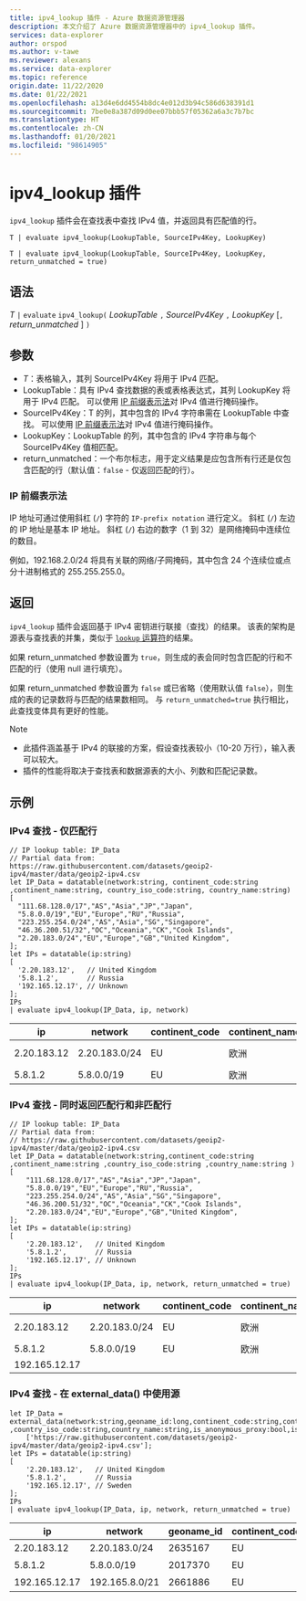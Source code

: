 ```yaml
---
title: ipv4_lookup 插件 - Azure 数据资源管理器
description: 本文介绍了 Azure 数据资源管理器中的 ipv4_lookup 插件。
services: data-explorer
author: orspod
ms.author: v-tawe
ms.reviewer: alexans
ms.service: data-explorer
ms.topic: reference
origin.date: 11/22/2020
ms.date: 01/22/2021
ms.openlocfilehash: a13d4e6dd4554b8dc4e012d3b94c586d638391d1
ms.sourcegitcommit: 7be0e8a387d09d0ee07bbb57f05362a6a3c7b7bc
ms.translationtype: HT
ms.contentlocale: zh-CN
ms.lasthandoff: 01/20/2021
ms.locfileid: "98614905"
---
```

# <a name="ipv4_lookup-plugin"></a>ipv4_lookup 插件

`ipv4_lookup` 插件会在查找表中查找 IPv4 值，并返回具有匹配值的行。

```kusto
T | evaluate ipv4_lookup(LookupTable, SourceIPv4Key, LookupKey)

T | evaluate ipv4_lookup(LookupTable, SourceIPv4Key, LookupKey, return_unmatched = true)
```

## <a name="syntax"></a>语法

*T* `|` `evaluate` `ipv4_lookup(` *LookupTable* `,` *SourceIPv4Key* `,` *LookupKey* [`,` *return_unmatched* ] `)`

## <a name="arguments"></a>参数

* *T*：表格输入，其列 SourceIPv4Key 将用于 IPv4 匹配。
* LookupTable：具有 IPv4 查找数据的表或表格表达式，其列 LookupKey 将用于 IPv4 匹配。 可以使用 [IP 前缀表示法](#ip-prefix-notation)对 IPv4 值进行掩码操作。
* SourceIPv4Key：T 的列，其中包含的 IPv4 字符串需在 LookupTable 中查找。 可以使用 [IP 前缀表示法](#ip-prefix-notation)对 IPv4 值进行掩码操作。
* LookupKey：LookupTable 的列，其中包含的 IPv4 字符串与每个 SourceIPv4Key 值相匹配。
* return_unmatched：一个布尔标志，用于定义结果是应包含所有行还是仅包含匹配的行（默认值：`false` - 仅返回匹配的行）。

### <a name="ip-prefix-notation"></a>IP 前缀表示法
 
IP 地址可通过使用斜杠 (`/`) 字符的 `IP-prefix notation` 进行定义。
斜杠 (`/`) 左边的 IP 地址是基本 IP 地址。 斜杠 (`/`) 右边的数字（1 到 32）是网络掩码中连续位的数目。 

例如，192.168.2.0/24 将具有关联的网络/子网掩码，其中包含 24 个连续位或点分十进制格式的 255.255.255.0。

## <a name="returns"></a>返回

`ipv4_lookup` 插件会返回基于 IPv4 密钥进行联接（查找）的结果。 该表的架构是源表与查找表的并集，类似于 [`lookup` 运算符](lookupoperator.md)的结果。

如果 return_unmatched 参数设置为 `true`，则生成的表会同时包含匹配的行和不匹配的行（使用 null 进行填充）。

如果 return_unmatched 参数设置为 `false` 或已省略（使用默认值 `false`），则生成的表的记录数将与匹配的结果数相同。 与 `return_unmatched=true` 执行相比，此查找变体具有更好的性能。

> [!NOTE]
> * 此插件涵盖基于 IPv4 的联接的方案，假设查找表较小（10-20 万行），输入表可以较大。
> * 插件的性能将取决于查找表和数据源表的大小、列数和匹配记录数。

## <a name="examples"></a>示例

### <a name="ipv4-lookup---matching-rows-only"></a>IPv4 查找 - 仅匹配行

<!-- csl: https://help.kusto.chinacloudapi.cn/Samples -->
```kusto
// IP lookup table: IP_Data
// Partial data from: https://raw.githubusercontent.com/datasets/geoip2-ipv4/master/data/geoip2-ipv4.csv
let IP_Data = datatable(network:string, continent_code:string ,continent_name:string, country_iso_code:string, country_name:string)
[
  "111.68.128.0/17","AS","Asia","JP","Japan",
  "5.8.0.0/19","EU","Europe","RU","Russia",
  "223.255.254.0/24","AS","Asia","SG","Singapore",
  "46.36.200.51/32","OC","Oceania","CK","Cook Islands",
  "2.20.183.0/24","EU","Europe","GB","United Kingdom",
];
let IPs = datatable(ip:string)
[
  '2.20.183.12',   // United Kingdom
  '5.8.1.2',       // Russia
  '192.165.12.17', // Unknown
];
IPs
| evaluate ipv4_lookup(IP_Data, ip, network)
```

|ip|network|continent_code|continent_name|country_iso_code|country_name|
|---|---|---|---|---|---|
|2.20.183.12|2.20.183.0/24|EU|欧洲|GB|United Kingdom|
|5.8.1.2|5.8.0.0/19|EU|欧洲|RU|俄罗斯|

### <a name="ipv4-lookup---return-both-matching-and-non-matching-rows"></a>IPv4 查找 - 同时返回匹配行和非匹配行

<!-- csl: https://help.kusto.chinacloudapi.cn/Samples -->
```kusto
// IP lookup table: IP_Data
// Partial data from: 
// https://raw.githubusercontent.com/datasets/geoip2-ipv4/master/data/geoip2-ipv4.csv
let IP_Data = datatable(network:string,continent_code:string ,continent_name:string ,country_iso_code:string ,country_name:string )
[
    "111.68.128.0/17","AS","Asia","JP","Japan",
    "5.8.0.0/19","EU","Europe","RU","Russia",
    "223.255.254.0/24","AS","Asia","SG","Singapore",
    "46.36.200.51/32","OC","Oceania","CK","Cook Islands",
    "2.20.183.0/24","EU","Europe","GB","United Kingdom",
];
let IPs = datatable(ip:string)
[
    '2.20.183.12',   // United Kingdom
    '5.8.1.2',       // Russia
    '192.165.12.17', // Unknown
];
IPs
| evaluate ipv4_lookup(IP_Data, ip, network, return_unmatched = true)
```

|ip|network|continent_code|continent_name|country_iso_code|country_name|
|---|---|---|---|---|---|
|2.20.183.12|2.20.183.0/24|EU|欧洲|GB|United Kingdom|
|5.8.1.2|5.8.0.0/19|EU|欧洲|RU|俄罗斯|
|192.165.12.17||||||

### <a name="ipv4-lookup---using-source-in-external_data"></a>IPv4 查找 - 在 external_data() 中使用源

<!-- csl: https://help.kusto.chinacloudapi.cn/Samples -->
```kusto
let IP_Data = external_data(network:string,geoname_id:long,continent_code:string,continent_name:string ,country_iso_code:string,country_name:string,is_anonymous_proxy:bool,is_satellite_provider:bool)
    ['https://raw.githubusercontent.com/datasets/geoip2-ipv4/master/data/geoip2-ipv4.csv'];
let IPs = datatable(ip:string)
[
    '2.20.183.12',   // United Kingdom
    '5.8.1.2',       // Russia
    '192.165.12.17', // Sweden
];
IPs
| evaluate ipv4_lookup(IP_Data, ip, network, return_unmatched = true)
```

|ip|network|geoname_id|continent_code|continent_name|country_iso_code|country_name|is_anonymous_proxy|is_satellite_provider|
|---|---|---|---|---|---|---|---|---|
|2.20.183.12|2.20.183.0/24|2635167|EU|欧洲|GB|英国|0|0|
|5.8.1.2|5.8.0.0/19|2017370|EU|欧洲|RU|俄罗斯|0|0|
|192.165.12.17|192.165.8.0/21|2661886|EU|欧洲|SE|瑞典|0|0|
